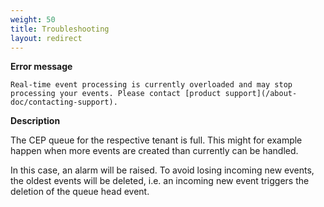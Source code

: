```yaml
---
weight: 50
title: Troubleshooting
layout: redirect
---
```


**Error message**

	Real-time event processing is currently overloaded and may stop processing your events. Please contact [product support](/about-doc/contacting-support).

**Description**

The CEP queue for the respective tenant is full. This might for example happen when more events are created than currently can be handled.

In this case, an alarm will be raised. To avoid losing incoming new events, the oldest events will be deleted, i.e. an incoming new event triggers the deletion of the queue head event.
